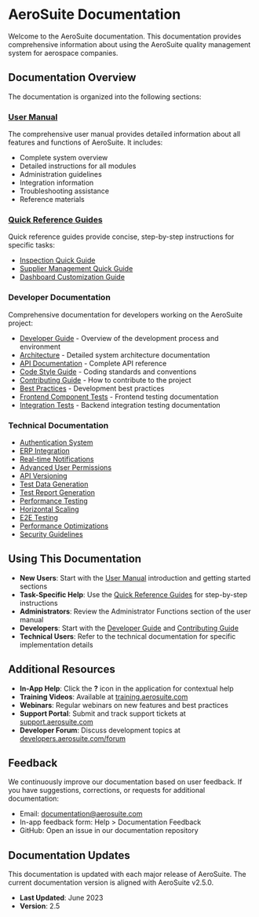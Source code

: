 # AeroSuite Documentation

Welcome to the AeroSuite documentation. This documentation provides comprehensive information about using the AeroSuite quality management system for aerospace companies.

## Documentation Overview

The documentation is organized into the following sections:

### [User Manual](user-manual.md)

The comprehensive user manual provides detailed information about all features and functions of AeroSuite. It includes:

- Complete system overview
- Detailed instructions for all modules
- Administration guidelines
- Integration information
- Troubleshooting assistance
- Reference materials

### [Quick Reference Guides](quick-guides/index.md)

Quick reference guides provide concise, step-by-step instructions for specific tasks:

- [Inspection Quick Guide](quick-guides/inspection-quick-guide.md)
- [Supplier Management Quick Guide](quick-guides/supplier-management-quick-guide.md)
- [Dashboard Customization Guide](quick-guides/dashboard-customization-guide.md)

### Developer Documentation

Comprehensive documentation for developers working on the AeroSuite project:

- [Developer Guide](developer-guide.md) - Overview of the development process and environment
- [Architecture](architecture.md) - Detailed system architecture documentation
- [API Documentation](api-documentation.md) - Complete API reference
- [Code Style Guide](code-style-guide.md) - Coding standards and conventions
- [Contributing Guide](contributing.md) - How to contribute to the project
- [Best Practices](best-practices.md) - Development best practices
- [Frontend Component Tests](frontend-component-tests.md) - Frontend testing documentation
- [Integration Tests](integration-tests.md) - Backend integration testing documentation

### Technical Documentation

- [Authentication System](authentication-v2.md)
- [ERP Integration](erp-integration.md)
- [Real-time Notifications](realtime-notifications.md)
- [Advanced User Permissions](advanced-permissions.md)
- [API Versioning](api-versioning.md)
- [Test Data Generation](test-data-generation.md)
- [Test Report Generation](test-report-generation.md)
- [Performance Testing](performance-testing.md)
- [Horizontal Scaling](horizontal-scaling.md)
- [E2E Testing](e2e-testing.md)
- [Performance Optimizations](performance-optimizations/README.md)
- [Security Guidelines](security/README.md)

## Using This Documentation

- **New Users**: Start with the [User Manual](user-manual.md) introduction and getting started sections
- **Task-Specific Help**: Use the [Quick Reference Guides](quick-guides/index.md) for step-by-step instructions
- **Administrators**: Review the Administrator Functions section of the user manual
- **Developers**: Start with the [Developer Guide](developer-guide.md) and [Contributing Guide](contributing.md)
- **Technical Users**: Refer to the technical documentation for specific implementation details

## Additional Resources

- **In-App Help**: Click the **?** icon in the application for contextual help
- **Training Videos**: Available at [training.aerosuite.com](https://training.aerosuite.com)
- **Webinars**: Regular webinars on new features and best practices
- **Support Portal**: Submit and track support tickets at [support.aerosuite.com](https://support.aerosuite.com)
- **Developer Forum**: Discuss development topics at [developers.aerosuite.com/forum](https://developers.aerosuite.com/forum)

## Feedback

We continuously improve our documentation based on user feedback. If you have suggestions, corrections, or requests for additional documentation:

- Email: documentation@aerosuite.com
- In-app feedback form: Help > Documentation Feedback
- GitHub: Open an issue in our documentation repository

## Documentation Updates

This documentation is updated with each major release of AeroSuite. The current documentation version is aligned with AeroSuite v2.5.0.

- **Last Updated**: June 2023
- **Version**: 2.5 